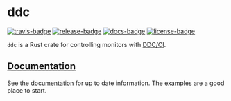 # ddc

[![travis-badge][]][travis] [![release-badge][]][cargo] [![docs-badge][]][docs] [![license-badge][]][license]

`ddc` is a Rust crate for controlling monitors with [DDC/CI](https://en.wikipedia.org/wiki/Display_Data_Channel).

## [Documentation][docs]

See the [documentation][docs] for up to date information. The [examples](examples/)
are a good place to start.

[travis-badge]: https://img.shields.io/travis/arcnmx/ddc-rs/master.svg?style=flat-square
[travis]: https://travis-ci.org/arcnmx/ddc-rs
[release-badge]: https://img.shields.io/crates/v/ddc.svg?style=flat-square
[cargo]: https://crates.io/crates/ddc
[docs-badge]: https://img.shields.io/badge/API-docs-blue.svg?style=flat-square
[docs]: http://arcnmx.github.io/ddc-rs/ddc/
[license-badge]: https://img.shields.io/badge/license-MIT-ff69b4.svg?style=flat-square
[license]: https://github.com/arcnmx/ddc-rs/blob/master/COPYING
